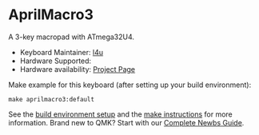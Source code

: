 # AprilMacro3

A 3-key macropad with ATmega32U4.

* Keyboard Maintainer: [l4u](https://github.com/l4u)
* Hardware Supported: 
* Hardware availability: [Project Page](https://github.com/beekeeb/aprilmacro3)

Make example for this keyboard (after setting up your build environment):

    make aprilmacro3:default

See the [build environment setup](https://docs.qmk.fm/#/getting_started_build_tools) and the [make instructions](https://docs.qmk.fm/#/getting_started_make_guide) for more information. Brand new to QMK? Start with our [Complete Newbs Guide](https://docs.qmk.fm/#/newbs).
